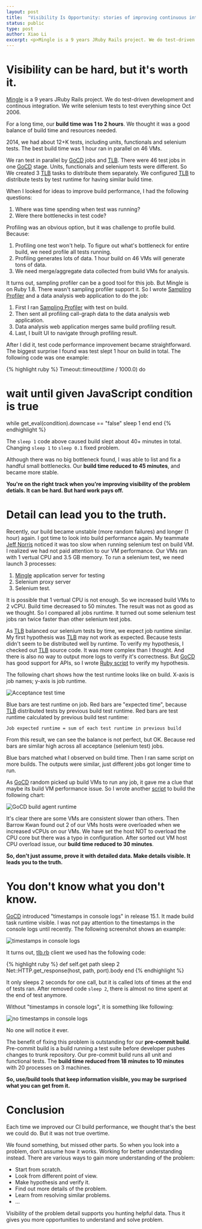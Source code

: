 ```yaml
---
layout: post
title:  "Visibility Is Opportunity: stories of improving continuous integration"
status: public
type: post
author: Xiao Li
excerpt: <p>Mingle is a 9 years JRuby Rails project. We do test-driven development and continous integration. We write selenium tests to test everything since Oct 2006. For a long time, our build time was 1 to 2 hours. We thought it was a good balance of build time and resources needed...</p>
---
```


Visibility can be hard, but it's worth it.
==================

[Mingle] is a 9 years JRuby Rails project.
We do test-driven development and continous integration.
We write selenium tests to test everything since Oct 2006.

For a long time, our **build time was 1 to 2 hours**.
We thought it was a good balance of build time and resources needed.

2014, we had about 12+K tests, including units, functionals and selenium tests.
The best build time was 1 hour ran in parallel on 46 VMs.

We ran test in parallel by [GoCD] jobs and [TLB].
There were 46 test jobs in one [GoCD] stage.
Units, functionals and selenium tests were different.
So We created 3 [TLB] tasks to distribute them separately.
We configured [TLB] to distribute tests by test runtime for having similar build time.

When I looked for ideas to improve build performance, I had the following questions:

1. Where was time spending when test was running?
2. Were there bottlenecks in test code?

Profiling was an obvious option, but it was challenge to profile build.
Because:

1. Profiling one test won't help. To figure out what's bottleneck for entire build, we need profile all tests running.
2. Profiling generates lots of data. 1 hour build on 46 VMs will generate tons of data.
3. We need merge/aggregate data collected from build VMs for analysis.

It turns out, sampling profiler can be a good tool for this job. But Mingle is on Ruby 1.8.
There wasn't sampling profiler support it.
So I wrote [Sampling Profiler] and a data analysis web application to do the job:

1. First I ran [Sampling Profiler] with test on build.
2. Then sent all profiling call-graph data to the data analysis web application.
3. Data analysis web application merges same build profiling result.
4. Last, I built UI to navigate through profiling result.

After I did it, test code performance improvement became straightforward.
The biggest surprise I found was test slept 1 hour on build in total.
The following code was one example:

{% highlight ruby %}
Timeout::timeout(time / 1000.0) do
  # wait until given JavaScript condition is true
  while get_eval(condition).downcase == "false"
    sleep 1
  end
end
{% endhighlight %}

The `sleep 1` code above caused build slept about 40+ minutes in total.
Changing `sleep 1` to `sleep 0.1` fixed problem.

Although there was no big bottleneck found, I was able to list and fix a handful small bottlenecks.
Our **build time reduced to 45 minutes**, and became more stable.

**You're on the right track when you're improving visibility of the problem detials. It can be hard. But hard work pays off.**


Detail can lead you to the truth.
==================

Recently, our build became unstable (more random failures) and longer (1 hour) again.
I got time to look into build performance again.
My teammate [Jeff Norris] noticed it was too slow when running selenium test on build VM.
I realized we had not paid attention to our VM performance.
Our VMs ran with 1 vertual CPU and 3.5 GB memory.
To run a selenium test, we need launch 3 processes:

1. [Mingle] application server for testing
2. Selenium proxy server
3. Selenium test.

It is possible that 1 vertual CPU is not enough.
So we increased build VMs to 2 vCPU.
Build time decreased to 50 minutes.
The result was not as good as we thought.
So I compared all jobs runtime.
It turned out some selenium test jobs ran twice faster than other selenium test jobs.

As [TLB] balanced our selenium tests by time, we expect job runtime similar.
My first hypothesis was [TLB] may not work as expected.
Because tests didn't seem to be distributed well by runtime.
To verify my hypothesis, I checked out [TLB] source code. It was more complex than I thought.
And there is also no way to output more logs to verify it's correctness.
But [GoCD] has good support for APIs, so I wrote [Ruby script](https://github.com/ThoughtWorksStudios/goapi/blob/master/examples/compare_test_runtime.rb) to verify my hypothesis.

The following chart shows how the test runtime looks like on build. X-axis is job names; y-axis is job runtime.

![Acceptance test time](/images/acceptnace-test-build-time.png)

Blue bars are test runtime on job. Red bars are "expected time", because [TLB] distributed tests by previous build test runtime.
Red bars are test runtime calculated by previous build test runtime:

    Job expected runtime = sum of each test runtime in previous build

From this result, we can see the balance is not perfect, but OK.
Because red bars are similar high across all acceptance (selenium test) jobs.

Blue bars matched what I observed on build time.
Then I ran same script on more builds. The outputs were similar, just different jobs got longer time to run.

As [GoCD] random picked up build VMs to run any job, it gave me a clue that maybe its build VM performance issue.
So I wrote another [script](https://github.com/ThoughtWorksStudios/goapi/blob/master/examples/agent_stats.rb) to build the following chart:

![GoCD build agent runtime](/images/vms-build-time.jpg)

It's clear there are some VMs are consistent slower than others.
Then Barrow Kwan found out 2 of our VMs hosts were overloaded when we increased vCPUs on our VMs.
We have set the host NOT to overload the CPU core but there was a typo in configuration.
After sorted out VM host CPU overload issue, our **build time reduced to 30 minutes**.

**So, don't just assume, prove it with detailed data. Make details visible. It leads you to the truth.**

You don't know what you don't know.
======================

[GoCD] introduced "timestamps in console logs" in release 15.1.
It made build task runtime visible.
I was not pay attention to the timestamps in the console logs until recently.
The following screenshot shows an example:

![timestamps in console logs](/images/timestamps-in-console-logs-example.png)

It turns out, [tlb.rb] client we used has the following code:

{% highlight ruby %}
def self.get path
  sleep 2
  Net::HTTP.get_response(host, path, port).body
end
{% endhighlight %}

It only sleeps 2 seconds for one call, but it is called lots of times at the end of tests ran.
After removed code `sleep 2`, there is almost no time spent at the end of test anymore.

Without "timestamps in console logs", it is something like following:

![no timestamps in console logs](/images/no-timestamps-in-console-logs-example.png)

No one will notice it ever.

The benefit of fixing this problem is outstanding for our **pre-commit build**.
Pre-commit build is a build running a test suite before developer pushes changes to trunk repository.
Our pre-commit build runs all unit and functional tests.
The **build time reduced from 18 minutes to 10 minutes** with 20 processes on 3 machines.

**So, use/build tools that keep information visible,
you may be surprised what you can get from it.**

Conclusion
=================

Each time we improved our CI build performance, we thought that's the best we could do.
But it was not true overtime.

We found something, but missed other parts.
So when you look into a problem, don't assume how it works.
Working for better understanding instead.
There are various ways to gain more understanding of the problem:

* Start from scratch.
* Look from different point of view.
* Make hypothesis and verify it.
* Find out more details of the problem.
* Learn from resolving similar problems.
* ...

Visibility of the problem detail supports you hunting helpful data.
Thus it gives you more opportunities to understand and solve problem.


[Mingle]:                                           https://www.thoughtworks.com/mingle
[GoCD]:                                            https://go.cd
[Jeff Norris]:                                      http://www.thoughtworks.com/profiles/jeff-norris
[TLB]:                                              https://github.com/test-load-balancer/tlb
[tlb.rb]:                                           https://github.com/test-load-balancer/tlb.rb
[OpenStack]:                                        https://www.openstack.org/
[GoAPI]:                                            https://github.com/ThoughtWorksStudios/goapi
[Sampling Profiler]:                                https://rubygems.org/gems/sampling_prof
